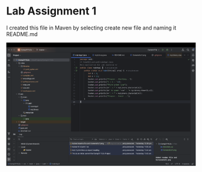 # Lab Assignment 1

I created this file in Maven by selecting create new file and naming it README.md

![](Screenshot2.png)